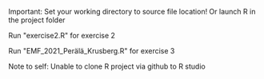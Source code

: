 Important:
Set your working directory to source file location!
Or launch R in the project folder

Run "exercise2.R" for exercise 2

Run "EMF_2021_Perälä_Krusberg.R" for exercise 3




Note to self:
Unable to clone R project via github to R studio

